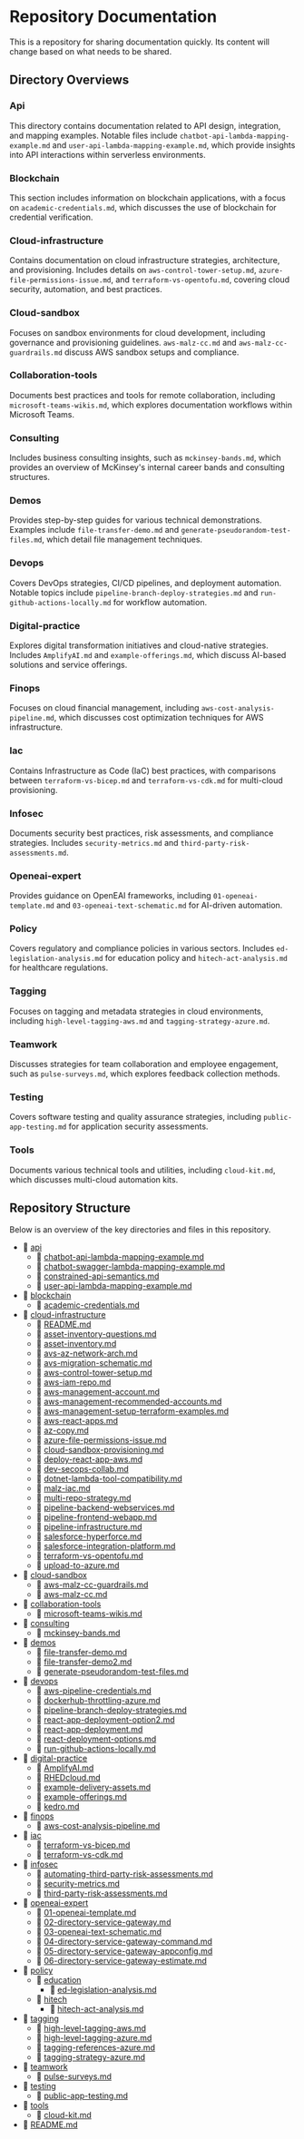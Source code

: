 # Repository Documentation

This is a repository for sharing documentation quickly. Its content will change based on what needs to be shared.


## Directory Overviews

### Api
This directory contains documentation related to API design, integration, and mapping examples. Notable files include `chatbot-api-lambda-mapping-example.md` and `user-api-lambda-mapping-example.md`, which provide insights into API interactions within serverless environments.

### Blockchain
This section includes information on blockchain applications, with a focus on `academic-credentials.md`, which discusses the use of blockchain for credential verification.

### Cloud-infrastructure
Contains documentation on cloud infrastructure strategies, architecture, and provisioning. Includes details on `aws-control-tower-setup.md`, `azure-file-permissions-issue.md`, and `terraform-vs-opentofu.md`, covering cloud security, automation, and best practices.

### Cloud-sandbox
Focuses on sandbox environments for cloud development, including governance and provisioning guidelines. `aws-malz-cc.md` and `aws-malz-cc-guardrails.md` discuss AWS sandbox setups and compliance.

### Collaboration-tools
Documents best practices and tools for remote collaboration, including `microsoft-teams-wikis.md`, which explores documentation workflows within Microsoft Teams.

### Consulting
Includes business consulting insights, such as `mckinsey-bands.md`, which provides an overview of McKinsey's internal career bands and consulting structures.

### Demos
Provides step-by-step guides for various technical demonstrations. Examples include `file-transfer-demo.md` and `generate-pseudorandom-test-files.md`, which detail file management techniques.

### Devops
Covers DevOps strategies, CI/CD pipelines, and deployment automation. Notable topics include `pipeline-branch-deploy-strategies.md` and `run-github-actions-locally.md` for workflow automation.

### Digital-practice
Explores digital transformation initiatives and cloud-native strategies. Includes `AmplifyAI.md` and `example-offerings.md`, which discuss AI-based solutions and service offerings.

### Finops
Focuses on cloud financial management, including `aws-cost-analysis-pipeline.md`, which discusses cost optimization techniques for AWS infrastructure.

### Iac
Contains Infrastructure as Code (IaC) best practices, with comparisons between `terraform-vs-bicep.md` and `terraform-vs-cdk.md` for multi-cloud provisioning.

### Infosec
Documents security best practices, risk assessments, and compliance strategies. Includes `security-metrics.md` and `third-party-risk-assessments.md`.

### Openeai-expert
Provides guidance on OpenEAI frameworks, including `01-openeai-template.md` and `03-openeai-text-schematic.md` for AI-driven automation.

### Policy
Covers regulatory and compliance policies in various sectors. Includes `ed-legislation-analysis.md` for education policy and `hitech-act-analysis.md` for healthcare regulations.

### Tagging
Focuses on tagging and metadata strategies in cloud environments, including `high-level-tagging-aws.md` and `tagging-strategy-azure.md`.

### Teamwork
Discusses strategies for team collaboration and employee engagement, such as `pulse-surveys.md`, which explores feedback collection methods.

### Testing
Covers software testing and quality assurance strategies, including `public-app-testing.md` for application security assessments.

### Tools
Documents various technical tools and utilities, including `cloud-kit.md`, which discusses multi-cloud automation kits.

## Repository Structure

Below is an overview of the key directories and files in this repository.

- 📂 [api](./api)
  - 📄 [chatbot-api-lambda-mapping-example.md](./api/chatbot-api-lambda-mapping-example.md)
  - 📄 [chatbot-swagger-lambda-mapping-example.md](./api/chatbot-swagger-lambda-mapping-example.md)
  - 📄 [constrained-api-semantics.md](./api/constrained-api-semantics.md)
  - 📄 [user-api-lambda-mapping-example.md](./api/user-api-lambda-mapping-example.md)
- 📂 [blockchain](./blockchain)
  - 📄 [academic-credentials.md](./blockchain/academic-credentials.md)
- 📂 [cloud-infrastructure](./cloud-infrastructure)
  - 📄 [README.md](./cloud-infrastructure/README.md)
  - 📄 [asset-inventory-questions.md](./cloud-infrastructure/asset-inventory-questions.md)
  - 📄 [asset-inventory.md](./cloud-infrastructure/asset-inventory.md)
  - 📄 [avs-az-network-arch.md](./cloud-infrastructure/avs-az-network-arch.md)
  - 📄 [avs-migration-schematic.md](./cloud-infrastructure/avs-migration-schematic.md)
  - 📄 [aws-control-tower-setup.md](./cloud-infrastructure/aws-control-tower-setup.md)
  - 📄 [aws-iam-repo.md](./cloud-infrastructure/aws-iam-repo.md)
  - 📄 [aws-management-account.md](./cloud-infrastructure/aws-management-account.md)
  - 📄 [aws-management-recommended-accounts.md](./cloud-infrastructure/aws-management-recommended-accounts.md)
  - 📄 [aws-management-setup-terraform-examples.md](./cloud-infrastructure/aws-management-setup-terraform-examples.md)
  - 📄 [aws-react-apps.md](./cloud-infrastructure/aws-react-apps.md)
  - 📄 [az-copy.md](./cloud-infrastructure/az-copy.md)
  - 📄 [azure-file-permissions-issue.md](./cloud-infrastructure/azure-file-permissions-issue.md)
  - 📄 [cloud-sandbox-provisioning.md](./cloud-infrastructure/cloud-sandbox-provisioning.md)
  - 📄 [deploy-react-app-aws.md](./cloud-infrastructure/deploy-react-app-aws.md)
  - 📄 [dev-secops-collab.md](./cloud-infrastructure/dev-secops-collab.md)
  - 📄 [dotnet-lambda-tool-compatibility.md](./cloud-infrastructure/dotnet-lambda-tool-compatibility.md)
  - 📄 [malz-iac.md](./cloud-infrastructure/malz-iac.md)
  - 📄 [multi-repo-strategy.md](./cloud-infrastructure/multi-repo-strategy.md)
  - 📄 [pipeline-backend-webservices.md](./cloud-infrastructure/pipeline-backend-webservices.md)
  - 📄 [pipeline-frontend-webapp.md](./cloud-infrastructure/pipeline-frontend-webapp.md)
  - 📄 [pipeline-infrastructure.md](./cloud-infrastructure/pipeline-infrastructure.md)
  - 📄 [salesforce-hyperforce.md](./cloud-infrastructure/salesforce-hyperforce.md)
  - 📄 [salesforce-integration-platform.md](./cloud-infrastructure/salesforce-integration-platform.md)
  - 📄 [terraform-vs-opentofu.md](./cloud-infrastructure/terraform-vs-opentofu.md)
  - 📄 [upload-to-azure.md](./cloud-infrastructure/upload-to-azure.md)
- 📂 [cloud-sandbox](./cloud-sandbox)
  - 📄 [aws-malz-cc-guardrails.md](./cloud-sandbox/aws-malz-cc-guardrails.md)
  - 📄 [aws-malz-cc.md](./cloud-sandbox/aws-malz-cc.md)
- 📂 [collaboration-tools](./collaboration-tools)
  - 📄 [microsoft-teams-wikis.md](./collaboration-tools/microsoft-teams-wikis.md)
- 📂 [consulting](./consulting)
  - 📄 [mckinsey-bands.md](./consulting/mckinsey-bands.md)
- 📂 [demos](./demos)
  - 📄 [file-transfer-demo.md](./demos/file-transfer-demo.md)
  - 📄 [file-transfer-demo2.md](./demos/file-transfer-demo2.md)
  - 📄 [generate-pseudorandom-test-files.md](./demos/generate-pseudorandom-test-files.md)
- 📂 [devops](./devops)
  - 📄 [aws-pipeline-credentials.md](./devops/aws-pipeline-credentials.md)
  - 📄 [dockerhub-throttling-azure.md](./devops/dockerhub-throttling-azure.md)
  - 📄 [pipeline-branch-deploy-strategies.md](./devops/pipeline-branch-deploy-strategies.md)
  - 📄 [react-app-deployment-option2.md](./devops/react-app-deployment-option2.md)
  - 📄 [react-app-deployment.md](./devops/react-app-deployment.md)
  - 📄 [react-deployment-options.md](./devops/react-deployment-options.md)
  - 📄 [run-github-actions-locally.md](./devops/run-github-actions-locally.md)
- 📂 [digital-practice](./digital-practice)
  - 📄 [AmplifyAI.md](./digital-practice/AmplifyAI.md)
  - 📄 [RHEDcloud.md](./digital-practice/RHEDcloud.md)
  - 📄 [example-delivery-assets.md](./digital-practice/example-delivery-assets.md)
  - 📄 [example-offerings.md](./digital-practice/example-offerings.md)
  - 📄 [kedro.md](./digital-practice/kedro.md)
- 📂 [finops](./finops)
  - 📄 [aws-cost-analysis-pipeline.md](./finops/aws-cost-analysis-pipeline.md)
- 📂 [iac](./iac)
  - 📄 [terraform-vs-bicep.md](./iac/terraform-vs-bicep.md)
  - 📄 [terraform-vs-cdk.md](./iac/terraform-vs-cdk.md)
- 📂 [infosec](./infosec)
  - 📄 [automating-third-party-risk-assessments.md](./infosec/automating-third-party-risk-assessments.md)
  - 📄 [security-metrics.md](./infosec/security-metrics.md)
  - 📄 [third-party-risk-assessments.md](./infosec/third-party-risk-assessments.md)
- 📂 [openeai-expert](./openeai-expert)
  - 📄 [01-openeai-template.md](./openeai-expert/01-openeai-template.md)
  - 📄 [02-directory-service-gateway.md](./openeai-expert/02-directory-service-gateway.md)
  - 📄 [03-openeai-text-schematic.md](./openeai-expert/03-openeai-text-schematic.md)
  - 📄 [04-directory-service-gateway-command.md](./openeai-expert/04-directory-service-gateway-command.md)
  - 📄 [05-directory-service-gateway-appconfig.md](./openeai-expert/05-directory-service-gateway-appconfig.md)
  - 📄 [06-directory-service-gateway-estimate.md](./openeai-expert/06-directory-service-gateway-estimate.md)
- 📂 [policy](./policy)
  - 📂 [education](./policy/education)
    - 📄 [ed-legislation-analysis.md](./policy/education/ed-legislation-analysis.md)
  - 📂 [hitech](./policy/hitech)
    - 📄 [hitech-act-analysis.md](./policy/hitech/hitech-act-analysis.md)
- 📂 [tagging](./tagging)
  - 📄 [high-level-tagging-aws.md](./tagging/high-level-tagging-aws.md)
  - 📄 [high-level-tagging-azure.md](./tagging/high-level-tagging-azure.md)
  - 📄 [tagging-references-azure.md](./tagging/tagging-references-azure.md)
  - 📄 [tagging-strategy-azure.md](./tagging/tagging-strategy-azure.md)
- 📂 [teamwork](./teamwork)
  - 📄 [pulse-surveys.md](./teamwork/pulse-surveys.md)
- 📂 [testing](./testing)
  - 📄 [public-app-testing.md](./testing/public-app-testing.md)
- 📂 [tools](./tools)
  - 📄 [cloud-kit.md](./tools/cloud-kit.md)
- 📄 [README.md](./README.md)
